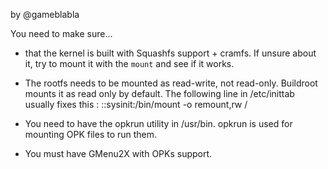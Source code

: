 by @gameblabla

You need to make sure...
- that the kernel is built with Squashfs support + cramfs.
If unsure about it, try to mount it with the ``mount`` and see if it works.

- The rootfs needs to be mounted as read-write, not read-only.
Buildroot mounts it as read only by default.
The following line in /etc/inittab usually fixes this :
::sysinit:/bin/mount -o remount,rw /

- You need to have the opkrun utility in /usr/bin.
opkrun is used for mounting OPK files to run them.

- You must have GMenu2X with OPKs support.